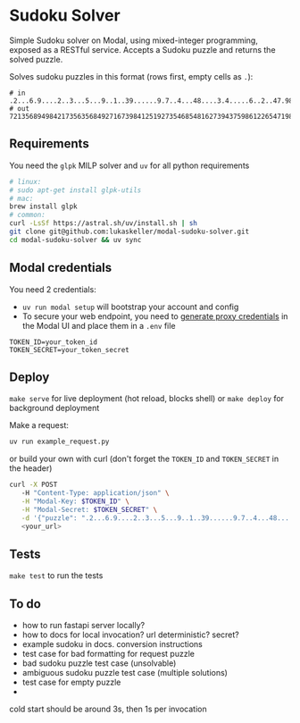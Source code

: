 # Sudoku Solver
Simple Sudoku solver on Modal, using mixed-integer programming, exposed as a RESTful service. Accepts a Sudoku puzzle and returns the solved puzzle.

Solves sudoku puzzles in this format (rows first, empty cells as `.`):
```
# in 
.2...6.9....2..3...5...9..1..39......9.7..4...48....3.4.....6..2..47.983.....3..7
# out
721356894984217356356849271673984125192735468548162739437598612265471983819623547
```


## Requirements
You need the `glpk` MILP solver and `uv` for all python requirements
```bash
# linux:
# sudo apt-get install glpk-utils
# mac:
brew install glpk
# common:
curl -LsSf https://astral.sh/uv/install.sh | sh
git clone git@github.com:lukaskeller/modal-sudoku-solver.git
cd modal-sudoku-solver && uv sync
``` 

## Modal credentials
You need 2 credentials:
- `uv run modal setup` will bootstrap your account and config
- To secure your web endpoint, you need to [generate proxy credentials](https://modal.com/settings/proxy-auth-tokens) in the Modal UI and place them in a `.env` file
 ```env
 TOKEN_ID=your_token_id
 TOKEN_SECRET=your_token_secret
 ```

## Deploy
`make serve` for live deployment (hot reload, blocks shell) or `make deploy` for background deployment

Make a request:
```sh
uv run example_request.py
```
or build your own with curl (don't forget the `TOKEN_ID` and `TOKEN_SECRET` in the header)
```sh
curl -X POST 
   -H "Content-Type: application/json" \
   -H "Modal-Key: $TOKEN_ID" \
   -H "Modal-Secret: $TOKEN_SECRET" \
   -d '{"puzzle": ".2...6.9....2..3...5...9..1..39......9.7..4...48....3.4.....6..2..47.983.....3..7"}' \
   <your_url>
```

## Tests
`make test` to run the tests


## To do

- how to run fastapi server locally?
- how to docs for local invocation? url deterministic? secret?
- example sudoku in docs. conversion instructions
- test case for bad formatting for request puzzle
- bad sudoku puzzle test case (unsolvable)
- ambiguous sudoku puzzle test case (multiple solutions)
- test case for empty puzzle
- 

cold start should be around 3s, then 1s per invocation

